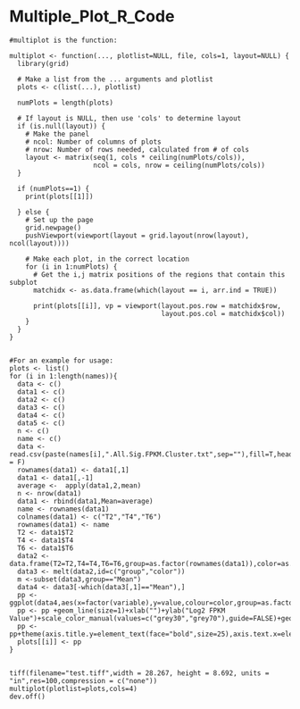 # Multiple_Plot_R_Code

    #multiplot is the function:
    
    multiplot <- function(..., plotlist=NULL, file, cols=1, layout=NULL) {
      library(grid)
      
      # Make a list from the ... arguments and plotlist
      plots <- c(list(...), plotlist)
      
      numPlots = length(plots)
      
      # If layout is NULL, then use 'cols' to determine layout
      if (is.null(layout)) {
        # Make the panel
        # ncol: Number of columns of plots
        # nrow: Number of rows needed, calculated from # of cols
        layout <- matrix(seq(1, cols * ceiling(numPlots/cols)),
                         ncol = cols, nrow = ceiling(numPlots/cols))
      }
      
      if (numPlots==1) {
        print(plots[[1]])
        
      } else {
        # Set up the page
        grid.newpage()
        pushViewport(viewport(layout = grid.layout(nrow(layout), ncol(layout))))
        
        # Make each plot, in the correct location
        for (i in 1:numPlots) {
          # Get the i,j matrix positions of the regions that contain this subplot
          matchidx <- as.data.frame(which(layout == i, arr.ind = TRUE))
          
          print(plots[[i]], vp = viewport(layout.pos.row = matchidx$row,
                                          layout.pos.col = matchidx$col))
        }
      }
    }
    

    #For an example for usage:
    plots <- list()
    for (i in 1:length(names)){
      data <- c()
      data1 <- c()
      data2 <- c()
      data3 <- c()
      data4 <- c()
      data5 <- c()
      n <- c()
      name <- c()
      data <- read.csv(paste(names[i],".All.Sig.FPKM.Cluster.txt",sep=""),fill=T,header=T,sep="\t",stringsAsFactors = F)
      rownames(data1) <- data1[,1]
      data1 <- data1[,-1]
      average <-  apply(data1,2,mean)
      n <- nrow(data1)
      data1 <- rbind(data1,Mean=average)
      name <- rownames(data1)
      colnames(data1) <- c("T2","T4","T6")
      rownames(data1) <- name
      T2 <- data1$T2
      T4 <- data1$T4
      T6 <- data1$T6
      data2 <- data.frame(T2=T2,T4=T4,T6=T6,group=as.factor(rownames(data1)),color=as.factor(c(rep("grey",n),"blue")))
      data3 <- melt(data2,id=c("group","color"))
      m <-subset(data3,group=="Mean")
      data4 <- data3[-which(data3[,1]=="Mean"),]
      pp <- ggplot(data4,aes(x=factor(variable),y=value,colour=color,group=as.factor(group)))
      pp <- pp +geom_line(size=1)+xlab("")+ylab("Log2 FPKM Value")+scale_color_manual(values=c("grey30","grey70"),guide=FALSE)+geom_line(data=m,size=2)+geom_point(data=m)
      pp <- pp+theme(axis.title.y=element_text(face="bold",size=25),axis.text.x=element_text(face="bold",size=25),axis.text.y=element_text(face="bold",size=25))+theme_bw(base_size=18,base_family="Arial")
      plots[[i]] <- pp
    } 
    
    
    tiff(filename="test.tiff",width = 28.267, height = 8.692, units = "in",res=100,compression = c("none"))
    multiplot(plotlist=plots,cols=4)
    dev.off()
    
    
